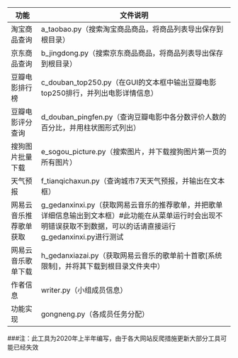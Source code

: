 
| 功能          | 文件说明                                                                                              |
|-------------|---------------------------------------------------------------------------------------------------|
| 淘宝商品查询      | a_taobao.py（搜索淘宝商品商品，将商品列表导出保存到根目录）                                                               |
| 京东商品查询      | b_jingdong.py（搜索京东商品商品，将商品列表导出保存到根目录）                                                             |
| 豆瓣电影排行榜     | c_douban_top250.py（在GUI的文本框中输出豆瓣电影top250排行，并列出电影详情信息）                                             |
| 豆瓣电影评分查询    | d_douban_pingfen.py（查询豆瓣电影中各分数评价人数的百分比，并用柱状图形式列出）                                                 |
| 搜狗图片批量下载    | e_sogou_picture.py（搜索图片，并下载搜狗图片第一页的所有图片）                                                          |
| 天气预报        | f_tianqichaxun.py（查询城市7天天气预报，并输出在文本框）                                                             |
| 网易云音乐推荐歌单获取 | g_gedanxinxi.py（获取网易云音乐的推荐歌单，并把歌单详细信息输出到文本框）#此功能在从菜单运行时会出现不明错误获取不到数据，可以的话请直接运行g_gedanxinxi.py进行测试 |
| 网易云音乐歌单下载   | h_gedanxiazai.py（获取网易云音乐的歌单前十首歌[系统限制]，并将其下载到根目录文件夹中）                                              |
| 作者信息        | writer.py（小组成员信息）                                                                                 |
| 功能实现        | gongneng.py（各成员任务分配）                                                                              |
###注：此工具为2020年上半年编写，由于各大网站反爬措施更新大部分工具可能已经失效